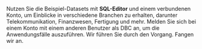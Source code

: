 Nutzen Sie die Beispiel-Datasets mit **SQL-Editor** und einem verbundenen Konto, um Einblicke in verschiedene Branchen zu erhalten, darunter Telekommunikation, Finanzwesen, Fertigung und mehr. Melden Sie sich bei einem Konto mit einem anderen Benutzer als DBC an, um die Anwendungsfälle auszuführen. Wir führen Sie durch den Vorgang. Fangen wir an.
